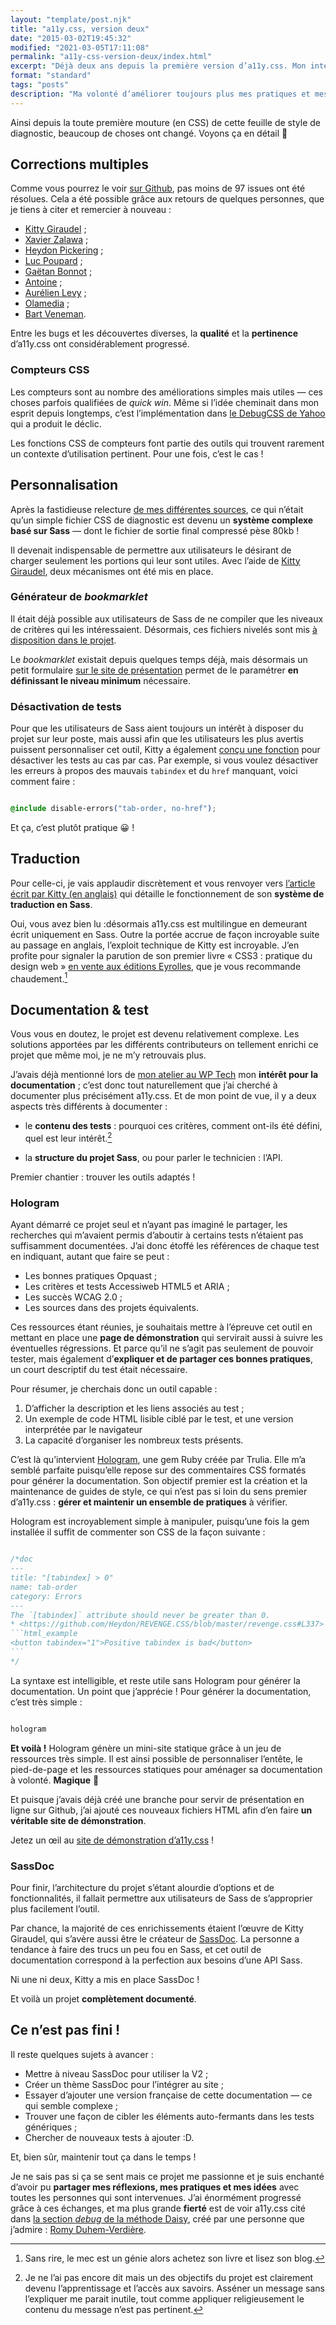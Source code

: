 ```yaml
---
layout: "template/post.njk"
title: "a11y.css, version deux"
date: "2015-03-02T19:45:32"
modified: "2021-03-05T17:11:08"
permalink: "a11y-css-version-deux/index.html"
excerpt: "Déjà deux ans depuis la première version d’a11y.css. Mon intérêt et mon investissement n’ont pas changé, mais le sujet a énormément avancé sous l’impulsion de [Xavier Zalawa](http://www.7studio.fr/), [Hugo Giraudel](http://hugogiraudel.com/), [Luc Poupard](http://www.kloh.ch/), [Heydon Pickering](http://www.heydonworks.com/), [Gaëtan Bonnot](http://gaetanbonnot.fr/), [Romain Gervois](https://twitter.com/goetsu), [Antoine](https://github.com/a5e) et [olamedia](https://github.com/olamedia). Cet apport de compétences variées a considérablement affûté cet outil. Voyons ça en détail !"
format: "standard"
tags: "posts"
description: "Ma volonté d’améliorer toujours plus mes pratiques et mes productions ne faiblissant pas, les itérations sur ce projet me tenant à cœur ont été productives. J’ai encore appris beaucoup, manipulé de nouveaux outils et fait de nouvelles rencontres."
---
```

Ainsi depuis la toute première mouture (en CSS) de cette feuille de style de diagnostic, beaucoup de choses ont changé. Voyons ça en détail&nbsp;🙂

## Corrections multiples

Comme vous pourrez le voir [sur Github](https://github.com/ffoodd/a11y.css/issues?q=is%3Aissue+is%3Aclosed), pas moins de 97 issues ont été résolues. Cela a été possible grâce aux retours de quelques personnes, que je tiens à citer et remercier à nouveau&nbsp;:

* [Kitty Giraudel](https://twitter.com/KittyGiraudel)&nbsp;;
* [Xavier Zalawa](https://twitter.com/7studio)&nbsp;;
* [Heydon Pickering](https://twitter.com/heydonworks)&nbsp;;
* [Luc Poupard](https://twitter.com/klohFR)&nbsp;;
* [Gaëtan Bonnot](https://twitter.com/GaetanBt)&nbsp;;
* [Antoine](https://github.com/a5e)&nbsp;;
* [Aurélien Levy](https://twitter.com/goetsu)&nbsp;;
* [Olamedia](https://github.com/olamedia)&nbsp;;
* [Bart Veneman](http://bveneman.nl/).

Entre les bugs et les découvertes diverses, la **qualité** et la **pertinence** d’a11y.css ont considérablement progressé.

### Compteurs CSS

Les compteurs sont au nombre des améliorations simples mais utiles —&nbsp;ces choses parfois qualifiées de _quick win_. Même si l’idée cheminait dans mon esprit depuis longtemps, c’est l’implémentation dans [le DebugCSS de Yahoo](https://yahoo.github.io/debugCSS/) qui a produit le déclic.

Les fonctions CSS de compteurs font partie des outils qui trouvent rarement un contexte d’utilisation pertinent. Pour une fois, c’est le cas&nbsp;!

## Personnalisation

Après la fastidieuse relecture [de mes différentes sources](https://github.com/ffoodd/a11y.css/blob/master/README-fr.md#r%C3%A9f%C3%A9rences-et-inspirations), ce qui n’était qu’un simple fichier CSS de diagnostic est devenu un **système complexe basé sur Sass** —&nbsp;dont le fichier de sortie final compressé pèse 80kb&nbsp;!

Il devenait indispensable de permettre aux utilisateurs le désirant de charger seulement les portions qui leur sont utiles. Avec l’aide de [Kitty Giraudel](http://kittygiraudel.com/), deux mécanismes ont été mis en place.

### Générateur de _bookmarklet_

Il était déjà possible aux utilisateurs de Sass de ne compiler que les niveaux de critères qui les intéressaient. Désormais, ces fichiers nivelés sont mis [à disposition dans le projet](https://github.com/ffoodd/a11y.css/tree/master/css).

Le _bookmarklet_ existait depuis quelques temps déjà, mais désormais un petit formulaire [sur le site de présentation](http://ffoodd.github.io/a11y.css/) permet de le paramétrer **en définissant le niveau minimum** nécessaire.

### Désactivation de tests

Pour que les utilisateurs de Sass aient toujours un intérêt à disposer du projet sur leur poste, mais aussi afin que les utilisateurs les plus avertis puissent personnaliser cet outil, Kitty a également [conçu une fonction](https://github.com/ffoodd/a11y.css/blob/master/README-fr.md#d%C3%A9sactiver-des-tests) pour désactiver les tests au cas par cas. Par exemple, si vous voulez désactiver les erreurs à propos des mauvais `tabindex` et du `href` manquant, voici comment faire&nbsp;:

```css

@include disable-errors("tab-order, no-href");
```

Et ça, c’est plutôt pratique 😀&nbsp;!

## Traduction

Pour celle-ci, je vais applaudir discrètement et vous renvoyer vers [l’article écrit par Kitty (en anglais)](http://kittygiraudel.com/2014/10/22/translation-system-in-sass/) qui détaille le fonctionnement de son **système de traduction en Sass**.

Oui, vous avez bien lu&nbsp;:désormais a11y.css est multilingue en demeurant écrit uniquement en Sass. Outre la portée accrue de façon incroyable suite au passage en anglais, l’exploit technique de Kitty est incroyable. J’en profite pour signaler la parution de son premier livre «&nbsp;CSS3&nbsp;: pratique du design web&nbsp;» [en vente aux éditions Eyrolles](http://www.eyrolles.com/Informatique/Livre/css3-9782212140231), que je vous recommande chaudement.[^1]

[^1]: Sans rire, le mec est un génie alors achetez son livre et lisez son blog.



## Documentation & test

Vous vous en doutez, le projet est devenu relativement complexe. Les solutions apportées par les différents contributeurs on tellement enrichi ce projet que même moi, je ne m’y retrouvais plus.

J’avais déjà mentionné lors de [mon atelier au WP Tech](https://www.ffoodd.fr/wp-tech-2014/ "WP Tech 2014") mon **intérêt pour la documentation**&nbsp;; c’est donc tout naturellement que j’ai cherché à documenter plus précisément a11y.css. Et de mon point de vue, il y a deux aspects très différents à documenter&nbsp;:

* le **contenu des tests**&nbsp;: pourquoi ces critères, comment ont-ils été défini, quel est leur intérêt.[^2]

[^2]: Je ne l’ai pas encore dit mais un des objectifs du projet est clairement devenu l’apprentissage et l’accès aux savoirs. Asséner un message sans l’expliquer me parait inutile, tout comme appliquer religieusement le contenu du message n’est pas pertinent.


* la **structure du projet Sass**, ou pour parler le technicien&nbsp;: l’API.

Premier chantier&nbsp;: trouver les outils adaptés&nbsp;!

### Hologram

Ayant démarré ce projet seul et n’ayant pas imaginé le partager, les recherches qui m’avaient permis d’aboutir à certains tests n’étaient pas suffisamment documentées. J’ai donc étoffé les références de chaque test en indiquant, autant que faire se peut&nbsp;:

* Les bonnes pratiques Opquast&nbsp;;
* Les critères et tests Accessiweb HTML5 et ARIA&nbsp;;
* Les succès WCAG 2.0&nbsp;;
* Les sources dans des projets équivalents.

Ces ressources étant réunies, je souhaitais mettre à l’épreuve cet outil en mettant en place une **page de démonstration** qui servirait aussi à suivre les éventuelles régressions. Et parce qu’il ne s’agit pas seulement de pouvoir tester, mais également d’**expliquer et de partager ces bonnes pratiques**, un court descriptif du test était nécessaire.

Pour résumer, je cherchais donc un outil capable&nbsp;:

1.  D’afficher la description et les liens associés au test&nbsp;;
2.  Un exemple de code HTML lisible ciblé par le test, et une version interprétée par le navigateur&nbsp;
3.  La capacité d’organiser les nombreux tests présents.

C’est là qu’intervient [Hologram](http://trulia.github.io/hologram/), une gem Ruby créée par Trulia. Elle m’a semblé parfaite puisqu’elle repose sur des commentaires CSS formatés pour générer la documentation. Son objectif premier est la création et la maintenance de guides de style, ce qui n’est pas si loin du sens premier d’a11y.css&nbsp;: **gérer et maintenir un ensemble de pratiques** à vérifier.

Hologram est incroyablement simple à manipuler, puisqu’une fois la gem installée il suffit de commenter son CSS de la façon suivante&nbsp;:

````css

/*doc
---
title: "[tabindex] > 0"
name: tab-order
category: Errors
---
The `[tabindex]` attribute should never be greater than 0.
* <https://github.com/Heydon/REVENGE.CSS/blob/master/revenge.css#L337>
```html_example
<button tabindex="1">Positive tabindex is bad</button>
```
*/
````

La syntaxe est intelligible, et reste utile sans Hologram pour générer la documentation. Un point que j’apprécie&nbsp;! Pour générer la documentation, c’est très simple&nbsp;:

```css

hologram
```

**Et voilà&nbsp;!** Hologram génère un mini-site statique grâce à un jeu de ressources très simple. Il est ainsi possible de personnaliser l’entête, le pied-de-page et les ressources statiques pour aménager sa documentation à volonté. **Magique**&nbsp;🙂

Et puisque j’avais déjà créé une branche pour servir de présentation en ligne sur Github, j’ai ajouté ces nouveaux fichiers HTML afin d’en faire **un véritable site de démonstration**.

Jetez un œil au [site de démonstration d’a11y.css](http://ffoodd.github.io/a11y.css/)&nbsp;!

### SassDoc

Pour finir, l’architecture du projet s’étant alourdie d’options et de fonctionnalités, il fallait permettre aux utilisateurs de Sass de s’approprier plus facilement l’outil.

Par chance, la majorité de ces enrichissements étaient l’œuvre de Kitty Giraudel, qui s’avère aussi être le créateur de [SassDoc](http://sassdoc.com/). La personne a tendance à faire des trucs un peu fou en Sass, et cet outil de documentation correspond à la perfection aux besoins d’une API Sass.

Ni une ni deux, Kitty a mis en place SassDoc&nbsp;!

Et voilà un projet **complètement documenté**.

## Ce n’est pas fini&nbsp;!

Il reste quelques sujets à avancer&nbsp;:

* Mettre à niveau SassDoc pour utiliser la V2&nbsp;;
* Créer un thème SassDoc pour l’intégrer au site&nbsp;;
* Essayer d’ajouter une version française de cette documentation —&nbsp;ce qui semble complexe&nbsp;;
* Trouver une façon de cibler les éléments auto-fermants dans les tests génériques&nbsp;;
* Chercher de nouveaux tests à ajouter :D.

Et, bien sûr, maintenir tout ça dans le temps&nbsp;!

Je ne sais pas si ça se sent mais ce projet me passionne et je suis enchanté d’avoir pu **partager mes réflexions, mes pratiques et mes idées** avec toutes les personnes qui sont intervenues. J’ai énormément progressé grâce à ces échanges, et ma plus grande **fierté** est de voir a11y.css cité dans [la section _debug_ de la méthode Daisy](http://daisy.tetue.net/#debug), créé par une personne que j’admire&nbsp;: [Romy Duhem-Verdière](http://romy.tetue.net/).